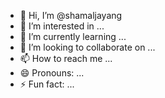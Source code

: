- 👋 Hi, I’m @shamaljayang
- 👀 I’m interested in ...
- 🌱 I’m currently learning ...
- 💞️ I’m looking to collaborate on ...
- 📫 How to reach me ...
- 😄 Pronouns: ...
- ⚡ Fun fact: ...

<!---
shamaljayang/shamaljayang is a ✨ special ✨ repository because its `README.md` (this file) appears on your GitHub profile.
You can click the Preview link to take a look at your changes.
--->
